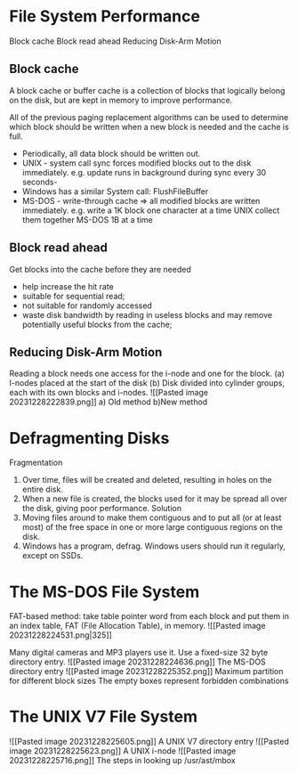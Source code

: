 # File System Performance
Block cache
Block read ahead
Reducing Disk-Arm Motion
## Block cache
A block cache or buffer cache is a collection of blocks that logically belong on the disk, but are kept in memory to improve performance.

All of the previous paging replacement algorithms can be used to determine which block should be written when a new block is needed and the cache is full.

- Periodically, all data block should be written out.
- UNIX - system call sync forces modified blocks out to the disk immediately. e.g. update runs in background during sync every 30 seconds-
- Windows has a similar System call: FlushFileBuffer
- MS-DOS - write-through cache => all modified blocks are written immediately.
e.g. write a 1K block one character at a time
			 UNIX collect them together
			 MS-DOS 1B at a time
## Block read ahead
Get blocks into the cache before they are needed
-  help increase the hit rate
- suitable for sequential read;
- not suitable for randomly accessed
- waste disk bandwidth by reading in useless blocks and may remove potentially useful blocks from the cache;

## Reducing Disk-Arm Motion
Reading a block needs one access for the i-node and one for the block. 
(a) I-nodes placed at the start of the disk
(b) Disk divided into cylinder groups, each with its own blocks and i-nodes.
![[Pasted image 20231228222839.png]]
	a) Old method                                                b)New method

# Defragmenting Disks
Fragmentation
1. Over time, files will be created and deleted, resulting in holes on the entire disk. 
2. When a new file is created, the blocks used for it may be spread all over the disk, giving poor performance.
Solution
1. Moving files around to make them contiguous and to put all (or at least most) of the free space in one or more large contiguous regions on the disk. 
2. Windows has a program, defrag. Windows users should run it regularly, except on SSDs.
# The MS-DOS File System
FAT-based method: take table pointer word from each block and put them in an index table, FAT (File Allocation Table), in memory.
![[Pasted image 20231228224531.png|325]]

Many digital cameras and MP3 players use it.
Use a fixed-size 32 byte directory entry.
![[Pasted image 20231228224636.png]]
The MS-DOS directory entry
![[Pasted image 20231228225352.png]]
Maximum partition for different block sizes
The empty boxes represent forbidden combinations
# The UNIX V7 File System
![[Pasted image 20231228225605.png]]
A UNIX V7 directory entry
![[Pasted image 20231228225623.png]]
A UNIX i-node
![[Pasted image 20231228225716.png]]
The steps in looking up /usr/ast/mbox
